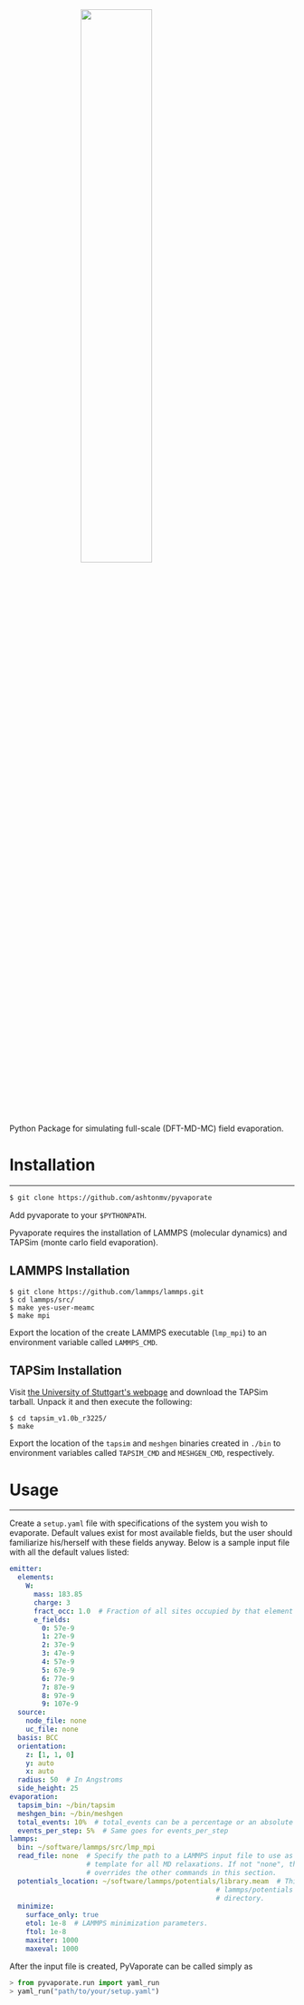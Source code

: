<img src="https://s3.amazonaws.com/mashton/pyvaporate_logo.svg" style="position: relative; width: 50%; left: 25%"/>

Python Package for simulating full-scale (DFT-MD-MC) field evaporation.

# Installation
------
```bash
$ git clone https://github.com/ashtonmv/pyvaporate
```

Add pyvaporate to your `$PYTHONPATH`.

Pyvaporate requires the installation of LAMMPS (molecular dynamics) and TAPSim
(monte carlo field evaporation).

## LAMMPS Installation

```
$ git clone https://github.com/lammps/lammps.git
$ cd lammps/src/
$ make yes-user-meamc
$ make mpi
```

Export the location of the create LAMMPS executable (`lmp_mpi`) to an
environment variable called `LAMMPS_CMD`.

## TAPSim Installation

Visit [the University of Stuttgart's webpage](http://www.uni-stuttgart.de/imw/mp/forschung/atom_probe_RD_center/software.en.html)
and download the TAPSim tarball. Unpack it and then execute the following:

```
$ cd tapsim_v1.0b_r3225/
$ make
```

Export the location of the `tapsim` and `meshgen` binaries created in `./bin`
to environment variables called `TAPSIM_CMD` and `MESHGEN_CMD`, respectively.

# Usage
------

Create a `setup.yaml` file with specifications of the system you wish to evaporate.
Default values exist for most available fields, but the user should familiarize
his/herself with these fields anyway. Below is a sample input file with all
the default values listed:

```yaml
emitter:
  elements:
    W:
      mass: 183.85
      charge: 3
      fract_occ: 1.0  # Fraction of all sites occupied by that element
      e_fields:
        0: 57e-9
        1: 27e-9
        2: 37e-9
        3: 47e-9
        4: 57e-9
        5: 67e-9
        6: 77e-9
        7: 87e-9
        8: 97e-9
        9: 107e-9
  source:
    node_file: none
    uc_file: none
  basis: BCC
  orientation:
    z: [1, 1, 0]
    y: auto
    x: auto
  radius: 50  # In Angstroms
  side_height: 25
evaporation:
  tapsim_bin: ~/bin/tapsim
  meshgen_bin: ~/bin/meshgen
  total_events: 10%  # total_events can be a percentage or an absolute number
  events_per_step: 5%  # Same goes for events_per_step
lammps:
  bin: ~/software/lammps/src/lmp_mpi
  read_file: none  # Specify the path to a LAMMPS input file to use as a
                   # template for all MD relaxations. If not "none", this
                   # overrides the other commands in this section.
  potentials_location: ~/software/lammps/potentials/library.meam  # This file is in your
                                                   # lammps/potentials
                                                   # directory.
  minimize:
    surface_only: true
    etol: 1e-8  # LAMMPS minimization parameters.
    ftol: 1e-8
    maxiter: 1000
    maxeval: 1000
```

After the input file is created, PyVaporate can be called simply as

```python
> from pyvaporate.run import yaml_run
> yaml_run("path/to/your/setup.yaml")
```
